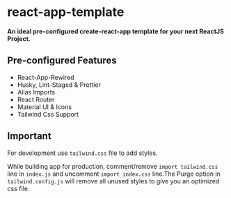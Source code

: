 # react-app-template

**An ideal pre-configured create-react-app template for your next ReactJS Project.**

## Pre-configured Features
-   React-App-Rewired
-   Husky, Lint-Staged & Prettier
-   Alias Imports
-   React Router
-   Material UI & Icons
-   Tailwind Css Support

## Important

For development use `tailwind.css` file to add styles.

While building app for production, comment/remove `import tailwind.css` line in `index.js` and uncomment `import index.css` line.The Purge option in `tailwind.config.js` will remove all unused styles to give you an optimized css file.
